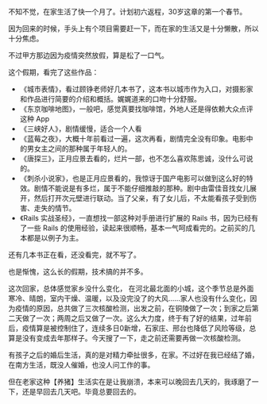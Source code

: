 不知不觉，在家生活了快一个月了。计划初六返程，30岁这章的第一个春节。



因为回来的时候，手头上有个项目需要赶一下，而在家的生活又是十分懒散，所以十分焦虑。

不过甲方那边因为疫情突然放假，算是松了一口气。



这个假期，看完了这些作品：

- 《城市表情》，看过顾铮老师好几本书了，这本书以城市作为入口，对摄影家和作品进行简要的介绍和概括。娓娓道来的口吻十分舒服。
- 《东京咖啡地图》，一般吧，感觉真要找咖啡馆，外地人还是得依赖大众点评这种 App
- 《三峡好人》，剧情缓慢，适合一个人看
- 《蓝莓之夜》，大概十年前看过一遍，这次再看，剧情完全没有印象。电影中的男女主之间的那种属于年轻人的。
- 《唐探三》，正月应景去看的，烂片一部，也不怎么喜欢陈思诚，没什么可说的。
- 《刺杀小说家》，也是正月应景看的，我惊讶于国产电影可以做到这么好的特效。剧情不能说是有多烂，属于不能仔细推敲的那种。剧中由雷佳音找女儿展开，然后打开次元壁进行联动。当了父亲，有了女儿后，不太能看孩子受到伤害、走失的情节。
- 《Rails 实战圣经》，一直想找一部这种对手册进行扩展的 Rails 书，因为已经有了一些 Rails 的使用经验，读起来很顺畅，基本一气呵成看完的。之前买的几本都是以例子为主。



还有几本书正在看，还没看完，就不写了。



也是惭愧，这么长的假期，技术搞的并不多。



这次回家，总体感觉家乡没什么变化， 在河北最北面的小城，这个季节总是外面寒冷、晴朗，室内干燥、温暖，以及没完没了的大风……家人也没有什么变化，因为疫情的原因，总共做了三次核酸检测，出发之前，在铜陵做了一次；到家之后第二天做了一次；两周之后又做了一次。这么大力度，终于有了好的结果，过年前后，疫情算是被控制住了，连续多日0新增，石家庄、邢台也降低了风险等级，总算是没有变成去年那样子。今天搜了一下，走之前还需要再做一次核酸检测。



有孩子之后的婚后生活，真的是对精力牵扯很多，在家。不过好在我已经结了婚，在南方生活，既没人催婚，也没人问工作的事。



但在老家这种【养猪】生活实在是让我崩溃，本来可以晚回去几天的，我琢磨了一下，还是早回去几天吧。毕竟总要回去的。











 







